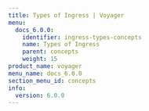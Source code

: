 ```yaml
---
title: Types of Ingress | Voyager
menu:
  docs_6.0.0:
    identifier: ingress-types-concepts
    name: Types of Ingress
    parent: concepts
    weight: 15
product_name: voyager
menu_name: docs_6.0.0
section_menu_id: concepts
info:
  version: 6.0.0
---
```


